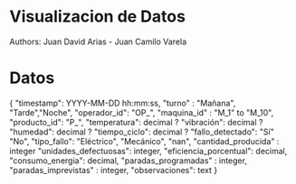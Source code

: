 # Visualizacion de Datos

Authors: Juan David Arias - Juan Camilo Varela


# Datos
{
    "timestamp": YYYY-MM-DD hh:mm:ss,
    "turno" : "Mañana", "Tarde","Noche",
    "operador_id": "OP_",
    "maquina_id" : "M_1" to "M_10", 
    "producto_id": "P_",
    "temperatura": decimal ?
    "vibración": decimal ?
    "humedad": decimal ?
    "tiempo_ciclo": decimal ?
    "fallo_detectado": "Sí" "No",
    "tipo_fallo": "Eléctrico", "Mecánico", "nan",
    "cantidad_producida" : integer
    "unidades_defectuosas": integer,
    "eficiencia_porcentual": decimal,
    "consumo_energia": decimal,
    "paradas_programadas" : integer,
    "paradas_imprevistas" : integer,
    "observaciones": text
}